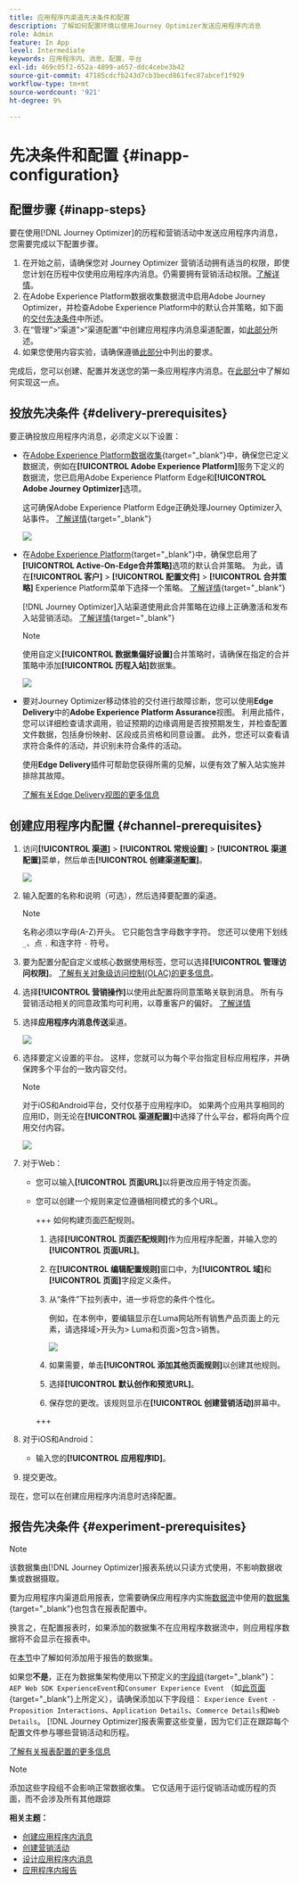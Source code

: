 ```yaml
---
title: 应用程序内渠道先决条件和配置
description: 了解如何配置环境以使用Journey Optimizer发送应用程序内消息
role: Admin
feature: In App
level: Intermediate
keywords: 应用程序内、消息、配置、平台
exl-id: 469c05f2-652a-4899-a657-ddc4cebe3b42
source-git-commit: 47185cdcfb243d7cb3becd861fec87abcef1f929
workflow-type: tm+mt
source-wordcount: '921'
ht-degree: 9%

---
```


# 先决条件和配置 {#inapp-configuration}

## 配置步骤 {#inapp-steps}

要在使用[!DNL Journey Optimizer]的历程和营销活动中发送应用程序内消息，您需要完成以下配置步骤。

1. 在开始之前，请确保您对 Journey Optimizer 营销活动拥有适当的权限，即使您计划在历程中仅使用应用程序内消息。仍需要拥有营销活动权限。[了解详情](../campaigns/get-started-with-campaigns.md#campaign-prerequisites)。
1. 在Adobe Experience Platform数据收集数据流中启用Adobe Journey Optimizer，并检查Adobe Experience Platform中的默认合并策略，如下面的[交付先决条件](#delivery-prerequisites)中所述。
1. 在“管理”>“渠道”>“渠道配置”中创建应用程序内消息渠道配置，如[此部分](#channel-prerequisites)所述。
1. 如果您使用内容实验，请确保遵循[此部分](#experiment-prerequisite)中列出的要求。

完成后，您可以创建、配置并发送您的第一条应用程序内消息。在[此部分](create-in-app.md)中了解如何实现这一点。

## 投放先决条件 {#delivery-prerequisites}

要正确投放应用程序内消息，必须定义以下设置：

* 在[Adobe Experience Platform数据收集](https://experienceleague.adobe.com/docs/experience-platform/edge/datastreams/overview.html?lang=zh-Hans){target="_blank"}中，确保您已定义数据流，例如在&#x200B;**[!UICONTROL Adobe Experience Platform]**&#x200B;服务下定义的数据流，您已启用Adobe Experience Platform Edge和&#x200B;**[!UICONTROL Adobe Journey Optimizer]**&#x200B;选项。

  这可确保Adobe Experience Platform Edge正确处理Journey Optimizer入站事件。 [了解详情](https://experienceleague.adobe.com/docs/experience-platform/edge/datastreams/configure.html?lang=zh-Hans){target="_blank"}

  ![](assets/inapp_config_6.png)

* 在[Adobe Experience Platform](https://experienceleague.adobe.com/docs/experience-platform/profile/home.html?lang=zh-Hans){target="_blank"}中，确保您启用了&#x200B;**[!UICONTROL Active-On-Edge合并策略]**&#x200B;选项的默认合并策略。 为此，请在&#x200B;**[!UICONTROL 客户]** > **[!UICONTROL 配置文件]** > **[!UICONTROL 合并策略]** Experience Platform菜单下选择一个策略。 [了解详情](https://experienceleague.adobe.com/docs/experience-platform/profile/merge-policies/ui-guide.html?lang=zh-Hans#configure){target="_blank"}

  [!DNL Journey Optimizer]入站渠道使用此合并策略在边缘上正确激活和发布入站营销活动。 [了解详情](https://experienceleague.adobe.com/docs/experience-platform/profile/merge-policies/ui-guide.html?lang=zh-Hans){target="_blank"}

  >[!NOTE]
  >
  >使用自定义&#x200B;**[!UICONTROL 数据集偏好设置]**&#x200B;合并策略时，请确保在指定的合并策略中添加&#x200B;**[!UICONTROL 历程入站]**&#x200B;数据集。

  ![](assets/inapp_config_8.png)

* 要对Journey Optimizer移动体验的交付进行故障诊断，您可以使用&#x200B;**Edge Delivery**&#x200B;中的&#x200B;**Adobe Experience Platform Assurance**&#x200B;视图。 利用此插件，您可以详细检查请求调用，验证预期的边缘调用是否按预期发生，并检查配置文件数据，包括身份映射、区段成员资格和同意设置。 此外，您还可以查看请求符合条件的活动，并识别未符合条件的活动。

  使用&#x200B;**Edge Delivery**&#x200B;插件可帮助您获得所需的见解，以便有效了解入站实施并排除其故障。

  [了解有关Edge Delivery视图的更多信息](https://experienceleague.adobe.com/zh-hans/docs/experience-platform/assurance/view/edge-delivery)

## 创建应用程序内配置 {#channel-prerequisites}


1. 访问&#x200B;**[!UICONTROL 渠道]** > **[!UICONTROL 常规设置]** > **[!UICONTROL 渠道配置]**&#x200B;菜单，然后单击&#x200B;**[!UICONTROL 创建渠道配置]**。

   ![](assets/inapp_config_1.png)

1. 输入配置的名称和说明（可选），然后选择要配置的渠道。

   >[!NOTE]
   >
   > 名称必须以字母(A-Z)开头。 它只能包含字母数字字符。 您还可以使用下划线 `_`、点 `.` 和连字符 `-` 符号。

1. 要为配置分配自定义或核心数据使用标签，您可以选择&#x200B;**[!UICONTROL 管理访问权限]**。 [了解有关对象级访问控制(OLAC)的更多信息](../administration/object-based-access.md)。

1. 选择&#x200B;**[!UICONTROL 营销操作]**&#x200B;以使用此配置将同意策略关联到消息。 所有与营销活动相关的同意政策均可利用，以尊重客户的偏好。 [了解详情](../action/consent.md#surface-marketing-actions)

1. 选择&#x200B;**应用程序内消息传送**&#x200B;渠道。

   ![](assets/inapp_config_9.png)

1. 选择要定义设置的平台。 这样，您就可以为每个平台指定目标应用程序，并确保跨多个平台的一致内容交付。

   >[!NOTE]
   >
   >对于iOS和Android平台，交付仅基于应用程序ID。 如果两个应用共享相同的应用ID，则无论在&#x200B;**[!UICONTROL 渠道配置]**&#x200B;中选择了什么平台，都将向两个应用交付内容。

   ![](assets/inapp_config_10.png)

1. 对于Web：

   * 您可以输入&#x200B;**[!UICONTROL 页面URL]**&#x200B;以将更改应用于特定页面。

   * 您可以创建一个规则来定位遵循相同模式的多个URL。

     +++ 如何构建页面匹配规则。

      1. 选择&#x200B;**[!UICONTROL 页面匹配规则]**&#x200B;作为应用程序配置，并输入您的&#x200B;**[!UICONTROL 页面URL]**。

      1. 在&#x200B;**[!UICONTROL 编辑配置规则]**&#x200B;窗口中，为&#x200B;**[!UICONTROL 域]**&#x200B;和&#x200B;**[!UICONTROL 页面]**&#x200B;字段定义条件。
      1. 从“条件”下拉列表中，进一步将您的条件个性化。

         例如，在本例中，要编辑显示在Luma网站所有销售产品页面上的元素，请选择域>开头为> Luma和页面>包含>销售。

         ![](assets/in_app_web_surface_4.png)

      1. 如果需要，单击&#x200B;**[!UICONTROL 添加其他页面规则]**&#x200B;以创建其他规则。

      1. 选择&#x200B;**[!UICONTROL 默认创作和预览URL]**。

      1. 保存您的更改。该规则显示在&#x200B;**[!UICONTROL 创建营销活动]**&#x200B;屏幕中。

     +++

1. 对于iOS和Android：

   * 输入您的&#x200B;**[!UICONTROL 应用程序ID]**。

1. 提交更改。

现在，您可以在创建应用程序内消息时选择配置。

## 报告先决条件 {#experiment-prerequisites}

>[!NOTE]
>
>该数据集由[!DNL Journey Optimizer]报表系统以只读方式使用，不影响数据收集或数据摄取。

要为应用程序内渠道启用报表，您需要确保应用程序内实施[数据流](../data/get-started-datasets.md)中使用的[数据集](https://experienceleague.adobe.com/docs/experience-platform/datastreams/overview.html?lang=zh-Hans){target="_blank"}也包含在报表配置中。

换言之，在配置报表时，如果添加的数据集不在应用程序数据流中，则应用程序数据将不会显示在报表中。

在[本节](../reports/reporting-configuration.md#add-datasets)中了解如何添加用于报告的数据集。

如果您&#x200B;**不是**，正在为数据集架构使用以下预定义的[字段组](https://experienceleague.adobe.com/docs/experience-platform/xdm/tutorials/create-schema-ui.html?lang=zh_Hans#field-group){target="_blank"}： `AEP Web SDK ExperienceEvent`和`Consumer Experience Event` （如[此页面](https://experienceleague.adobe.com/docs/platform-learn/implement-web-sdk/initial-configuration/configure-schemas.html?lang=zh-Hans#add-field-groups){target="_blank"}上所定义），请确保添加以下字段组： `Experience Event - Proposition Interactions`、`Application Details`、`Commerce Details`和`Web Details`。 [!DNL Journey Optimizer]报表需要这些变量，因为它们正在跟踪每个配置文件参与哪些营销活动和历程。

[了解有关报表配置的更多信息](../reports/reporting-configuration.md)

>[!NOTE]
>
>添加这些字段组不会影响正常数据收集。 它仅适用于运行促销活动或历程的页面，而不会涉及所有其他跟踪

**相关主题：**

* [创建应用程序内消息](create-in-app.md)
* [创建营销活动](../campaigns/create-campaign.md)
* [设计应用程序内消息](design-in-app.md)
* [应用程序内报告](../reports/campaign-global-report-cja-inapp.md)

